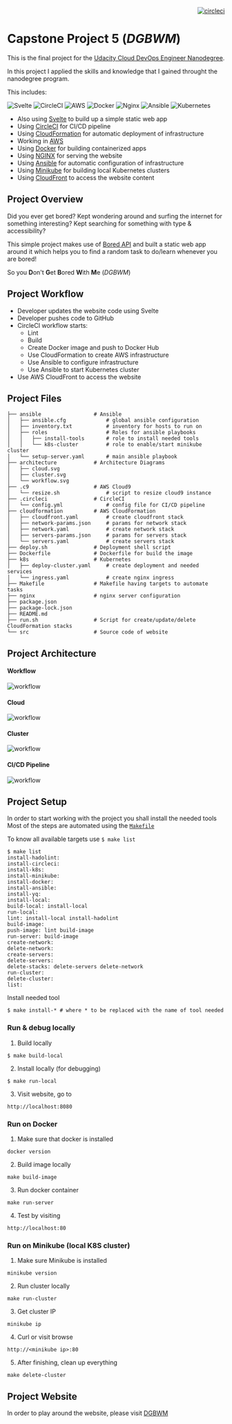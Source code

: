 <div align="right">
<a href=https://circleci.com/gh/wils93/udacity_capstone_prj5/tree/master>
<img src=https://circleci.com/gh/wils93/udacity_capstone_prj5/tree/master.svg?style=svg alt="circleci">
</a>
</div>

# Capstone Project 5 (*DGBWM*)

This is the final project for the [Udacity Cloud DevOps Engineer Nanodegree](https://www.udacity.com/course/cloud-dev-ops-nanodegree--nd9991).

In this project I applied the skills and knowledge that I gained throught the nanodegree program.

This includes:

![Svelte](https://img.shields.io/badge/svelte-%23f1413d.svg?style=for-the-badge&logo=svelte&logoColor=white)
![CircleCI](https://img.shields.io/badge/CIRCLECI-%23161616.svg?style=for-the-badge&logo=circleci&logoColor=white)
![AWS](https://img.shields.io/badge/AWS-%23FF9900.svg?style=for-the-badge&logo=amazon-aws&logoColor=white)
![Docker](https://img.shields.io/badge/docker-%230db7ed.svg?style=for-the-badge&logo=docker&logoColor=white)
![Nginx](https://img.shields.io/badge/nginx-%23009639.svg?style=for-the-badge&logo=nginx&logoColor=white)
![Ansible](https://img.shields.io/badge/ansible-%231A1918.svg?style=for-the-badge&logo=ansible&logoColor=white)
![Kubernetes](https://img.shields.io/badge/kubernetes-%23326ce5.svg?style=for-the-badge&logo=kubernetes&logoColor=white)

* Also using [Svelte](https://svelte.dev/) to build up a simple static web app
* Using [CircleCI](https://circleci.com/) for CI/CD pipeline
* Using [CloudFormation](https://aws.amazon.com/cloudformation/) for automatic deployment of infrastructure
* Working in [AWS](https://aws.amazon.com/)
* Using [Docker](https://www.docker.com/) for building containerized  apps
* Using [NGINX](https://www.nginx.com/) for serving the website
* Using [Ansible](https://www.ansible.com/) for automatic configuration of infrastructure
* Using [Minikube](https://minikube.sigs.k8s.io/docs/) for building local Kubernetes clusters
* Using [CloudFront](https://aws.amazon.com/cloudfront/) to access the website content

## Project Overview

Did you ever get bored? Kept wondering around and surfing the internet for something interesting?
Kept searching for something with type & accessibility?

This simple project makes use of [Bored API](https://www.boredapi.com/) and built a static web app around it which
helps you to find a random task to do/learn whenever you are bored!

So you **D**on't **G**et **B**ored **W**ith **M**e (*DGBWM*)

## Project Workflow
* Developer updates the website code using Svelte
* Developer pushes code to GitHub
* CircleCI workflow starts:
    *  Lint
    *  Build
    *  Create Docker image and push to Docker Hub
    *  Use CloudFormation to create AWS infrastructure
    *  Use Ansible to configure infrastructure
    *  Use Ansible to start Kubernetes cluster
* Use AWS CloudFront to access the website

## Project Files
```
├── ansible                 # Ansible
│   ├── ansible.cfg             # global ansible configuration
│   ├── inventory.txt           # inventory for hosts to run on
│   ├── roles                   # Roles for ansible playbooks
│   │   ├── install-tools       # role to install needed tools
│   │   └── k8s-cluster         # role to enable/start minikube cluster
│   └── setup-server.yaml       # main ansible playbook
├── architecture            # Architecture Diagrams
│   ├── cloud.svg
│   ├── cluster.svg
│   └── workflow.svg
├── .c9                     # AWS Cloud9
│   └── resize.sh               # script to resize cloud9 instance
├── .circleci               # CircleCI
│   └── config.yml              # config file for CI/CD pipeline
├── cloudformation          # AWS CloudFormation
│   ├── cloudfront.yaml         # create cloudfront stack
│   ├── network-params.json     # params for network stack
│   ├── network.yaml            # create network stack
│   ├── servers-params.json     # params for servers stack
│   └── servers.yaml            # create servers stack
├── deploy.sh               # Deployment shell script
├── Dockerfile              # Dockerfile for build the image
├── k8s                     # Kubernetes
│   ├── deploy-cluster.yaml     # create deployment and needed services
│   └── ingress.yaml            # create nginx ingress
├── Makefile                # Makefile having targets to automate tasks
├── nginx                   # nginx server configuration
├── package.json
├── package-lock.json
├── README.md
├── run.sh                  # Script for create/update/delete CloudFormation stacks
└── src                     # Source code of website
```

## Project Architecture

#### Workflow
![workflow](./architecture/workflow.svg)

#### Cloud
![workflow](./architecture/cloud.svg)

#### Cluster
![workflow](./architecture/cluster.svg)

#### CI/CD Pipeline
![workflow](./architecture/ci.png)

## Project Setup
In order to start working with the project you shall install the needed tools
Most of the steps are automated using the [`Makefile`](./Makefile)

To know all available targets use `$ make list`
```
$ make list
install-hadolint:
install-circleci:
install-k8s:
install-minikube:
install-docker:
install-ansible:
install-yq:
install-local:
build-local: install-local
run-local:
lint: install-local install-hadolint
build-image:
push-image: lint build-image
run-server: build-image
create-network:
delete-network:
create-servers:
delete-servers:
delete-stacks: delete-servers delete-network
run-cluster:
delete-cluster:
list:
```

Install needed tool
```
$ make install-* # where * to be replaced with the name of tool needed
```

### Run & debug locally

1. Build locally
```
$ make build-local
```

2. Install locally (for debugging)
```
$ make run-local
```

3. Visit website, go to
```
http://localhost:8080
```

### Run on Docker
1. Make sure that docker is installed
```
docker version
```

2. Build image locally
```
make build-image
```

3. Run docker container
```
make run-server
```

4. Test by visiting
```
http://localhost:80
```

### Run on Minikube (local K8S cluster)
1. Make sure Minikube is installed
```
minikube version
```

2. Run cluster locally
```
make run-cluster
```

3. Get cluster IP
```
minikube ip
```

4. Curl or visit browse
```
http://<minikube ip>:80
```

5. After finishing, clean up everything
```
make delete-cluster
```
## Project Website
In order to play around the website, please visit [DGBWM](https://d2cl98kgmfei96.cloudfront.net)
